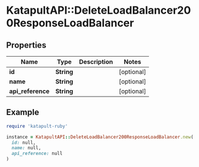 # KatapultAPI::DeleteLoadBalancer200ResponseLoadBalancer

## Properties

| Name | Type | Description | Notes |
| ---- | ---- | ----------- | ----- |
| **id** | **String** |  | [optional] |
| **name** | **String** |  | [optional] |
| **api_reference** | **String** |  | [optional] |

## Example

```ruby
require 'katapult-ruby'

instance = KatapultAPI::DeleteLoadBalancer200ResponseLoadBalancer.new(
  id: null,
  name: null,
  api_reference: null
)
```

